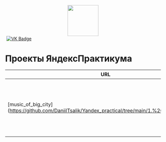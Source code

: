<div id="header" align="center">
  <img src="https://media.giphy.com/media/M9gbBd9nbDrOTu1Mqx/giphy.gif" width="100"/>
</div>

<div id="badges">
  <img src="https://komarev.com/ghpvc/?username=DaniilTsalik&style=flat-square&color=blue" alt=""/>
  <a href="https://vk.com/d.tsalik">
    <img src="https://img.shields.io/badge/VK-blue?logo=VK&logoColor=white&style=for-the-badge" alt="VK Badge"/>
  </a>
</div>

# Проекты ЯндексПрактикума

 | URL | Проект | Описание |
| ------------ | ----- | --|
| [music_of_big_city](https://github.com/DaniilTsalik/Yandex_practical/tree/main/1.%20Basic%20python | Музыка больших городов | Сравненение музыкальных предпочтений жителей Москва и Санкт-Петербурга по данным Яндекс.Музыки |



